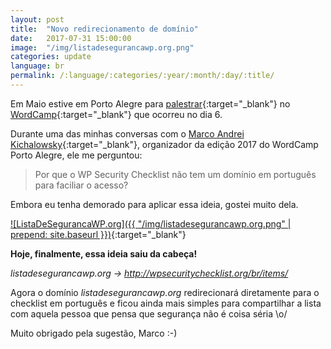 ```yaml
---
layout: post
title:  "Novo redirecionamento de domínio"
date:   2017-07-31 15:00:00
image:  "/img/listadesegurancawp.org.png"
categories: update
language: br
permalink: /:language/:categories/:year/:month/:day/:title/
---
```


Em Maio estive em Porto Alegre para [palestrar](https://2017.portoalegre.wordcamp.org/session/configurando-ssl-com-lets-encrypt-easyengine-e-wp-cli/){:target="_blank"} no [WordCamp](https://2017.portoalegre.wordcamp.org/){:target="_blank"} que ocorreu no dia 6.

Durante uma das minhas conversas com o [Marco Andrei Kichalowsky](http://arsnova.digital/){:target="_blank"}, organizador da edição 2017 do WordCamp Porto Alegre, ele me perguntou:

> Por que o WP Security Checklist não tem um domínio em português para faciliar o acesso?

Embora eu tenha demorado para aplicar essa ideia, gostei muito dela.

[![ListaDeSegurancaWP.org]({{ "/img/listadesegurancawp.org.png" | prepend: site.baseurl }})](http://listadesegurancawp.org){:target="_blank"}

**Hoje, finalmente, essa ideia saiu da cabeça!**

*listadesegurancawp.org -> http://wpsecuritychecklist.org/br/items/*

Agora o domínio *listadesegurancawp.org* redirecionará diretamente para o checklist em português e ficou ainda mais simples para compartilhar a lista com aquela pessoa que pensa que segurança não é coisa séria \o/

Muito obrigado pela sugestão, Marco :-)
